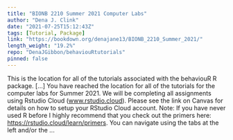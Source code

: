 ```yaml
---
title: "BIONB 2210 Summer 2021 Computer Labs"
author: "Dena J. Clink"
date: "2021-07-25T15:12:43Z"
tags: [Tutorial, Package]
link: "https://bookdown.org/denajane13/BIONB_2210_Summer_2021/"
length_weight: "19.2%"
repo: "DenaJGibbon/behaviouRtutorials"
pinned: false
---
```


This is the location for all of the tutorials associated with the behaviouR R package. [...] You have reached the location for all of the tutorials for the computer labs for Summer 2021. We will be completing all assignments using Rstudio Cloud (www.rstudio.cloud). Please see the link on Canvas for details on how to setup your RStudio Cloud account. Note: If you have never used R before I highly recommend that you check out the primers here: https://rstudio.cloud/learn/primers. You can navigate using the tabs at the left and/or the ...
